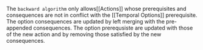 The `backward algorithm` only allows[[Actions]] whose prerequisites and consequences are not in conflict with the [[Temporal Options]] prerequisite. The option consequences are updated by left merging with the pre-appended consequences. The option prerequsiste are updated with those of the new action and by removing those satisfied by the new consequences.